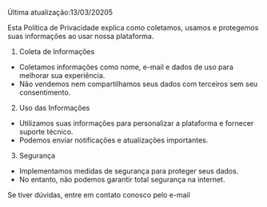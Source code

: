 Última atualização:13/03/20205

Esta Política de Privacidade explica como coletamos, usamos e protegemos suas informações ao usar nossa plataforma.

1. Coleta de Informações
- Coletamos informações como nome, e-mail e dados de uso para melhorar sua experiência.
- Não vendemos nem compartilhamos seus dados com terceiros sem seu consentimento.

2. Uso das Informações
- Utilizamos suas informações para personalizar a plataforma e fornecer suporte técnico.
- Podemos enviar notificações e atualizações importantes.

3. Segurança
- Implementamos medidas de segurança para proteger seus dados.
- No entanto, não podemos garantir total segurança na internet.

Se tiver dúvidas, entre em contato conosco pelo e-mail
